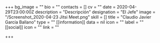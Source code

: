 +++
bg_image = ""
bio = ""
contacts = []
cv = ""
date = 2020-04-29T23:00:00Z
description = "Descripción"
designation = "El Jefe"
image = "/Screenshot_2020-04-23 Jitsi Meet.png"
skill = []
title = "Claudio Javier García Ballano"
type = ""
[[information]]
data = nil
icon = ""
label = ""
[[social]]
icon = ""
link = ""

+++
